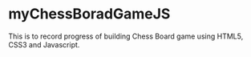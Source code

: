 # myChessBoradGameJS
This is to record progress of building Chess Board game using HTML5, CSS3 and Javascript.
